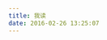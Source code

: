 ```yaml
---
title: 我读
date: 2016-02-26 13:25:07
---
```


<style type="text/css">
.douban-title {
	padding: 10px 10px 0px 0px;
	text-shadow: 0 1px 0 white,1px 2px 2px #AAA;
	font-weight: bold;
	font-size:24px;
}
.douban-list {
	text-align: center;
}
.douban-list a {
	padding: 10px 10px 10px 0px;
	border-style: none;
}
.douban-list img {
	display: inline;
	width: 100px;
	height: 141px
}
</style>

<script type='text/javascript' src='./jquery-1.4.2.js'></script> 
<script type='text/javascript' src='./doubanapi.js'></script>


<script> 
	var _defaults = {
		user:"zhenby",
		api:"069694905b1c4c4b13c3bdb11154e4e1"		
	}
	dbapi.show(_defaults);
</script> 

<div id="douban"></div>
